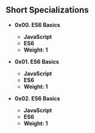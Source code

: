 ## Short Specializations

- **0x00. ES6 Basics**  
  - **JavaScript**
  - **ES6**  
  - **Weight: 1**  

- **0x01. ES6 Basics**  
  - **JavaScript**
  - **ES6**  
  - **Weight: 1**

- **0x02. ES6 Basics**  
  - **JavaScript**
  - **ES6**  
  - **Weight: 1**

  
